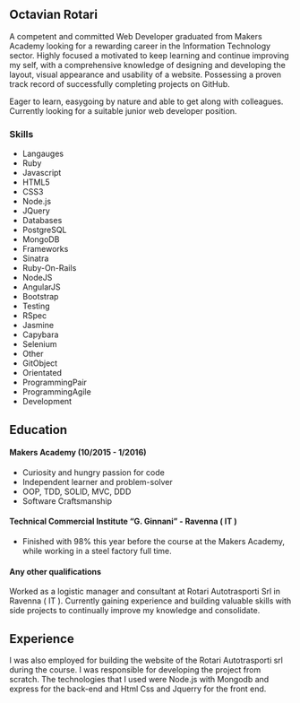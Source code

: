 ## Octavian Rotari


A competent and committed Web Developer graduated from Makers Academy looking for a rewarding career in the Information Technology sector. Highly focused a motivated to keep learning and continue improving my self, with a comprehensive knowledge of designing and developing the layout, visual appearance and usability of a website. Possessing a proven track record of successfully completing projects on GitHub.

Eager to learn, easygoing by nature and able to get along with colleagues. Currently looking for a suitable junior web developer position.

### Skills

- Langauges
 - Ruby
 - Javascript
 - HTML5
 - CSS3
 - Node.js
 - JQuery
- Databases
 - PostgreSQL
 - MongoDB
- Frameworks
 - Sinatra
 - Ruby-On-Rails
 - NodeJS
 - AngularJS
 - Bootstrap
- Testing
 - RSpec
 - Jasmine
 - Capybara
 - Selenium
- Other
 - GitObject 
 - Orientated 
 - ProgrammingPair 
 - ProgrammingAgile 
 - Development

## Education

#### Makers Academy (10/2015 - 1/2016)


- Curiosity and hungry passion for code
- Independent learner and problem-solver
- OOP, TDD, SOLID, MVC, DDD
- Software Craftsmanship

#### Technical Commercial Institute “G. Ginnani” - Ravenna ( IT ) 

 - Finished with 98% this year before the course at the Makers Academy, while working in a steel factory full time.


#### Any other qualifications

Worked as a logistic manager and consultant at Rotari Autotrasporti Srl in Ravenna ( IT ).
Currently gaining experience and building valuable skills with side projects to continually improve my knowledge and consolidate.

## Experience

I was also employed for building the website of the Rotari Autotrasporti srl during the course. I was responsible for developing the project from scratch.
The technologies that I used were Node.js with Mongodb and express for the back-end and Html Css and Jquerry for the front end. 

